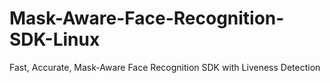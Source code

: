 # Mask-Aware-Face-Recognition-SDK-Linux
 Fast, Accurate, Mask-Aware Face Recognition SDK with Liveness Detection
